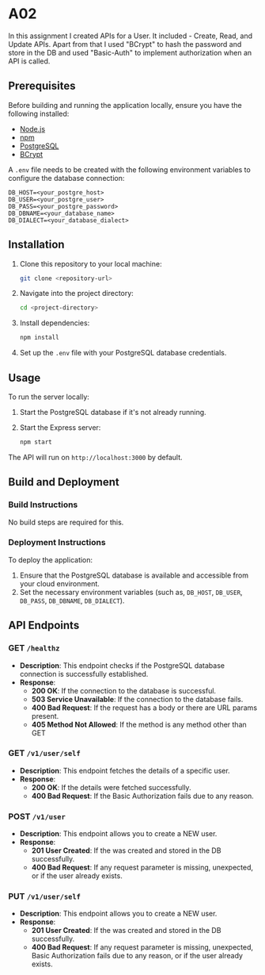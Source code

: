 # A02

In this assignment I created APIs for a User. It included - Create, Read, and Update APIs. Apart from that I used "BCrypt" to hash the password and store in the DB and used "Basic-Auth" to implement authorization when an API is called.

## Prerequisites

Before building and running the application locally, ensure you have the following installed:

- [Node.js](https://nodejs.org/en/download/)
- [npm](https://www.npmjs.com/get-npm)
- [PostgreSQL](https://www.postgresql.org/download/)
- [BCrypt](https://www.npmjs.com/package/bcrypt)

A `.env` file needs to be created with the following environment variables to configure the database connection:

```
DB_HOST=<your_postgre_host>
DB_USER=<your_postgre_user>
DB_PASS=<your_postgre_password>
DB_DBNAME=<your_database_name>
DB_DIALECT=<your_database_dialect>
```

## Installation

1. Clone this repository to your local machine:

    ```bash
    git clone <repository-url>
    ```

2. Navigate into the project directory:

    ```bash
    cd <project-directory>
    ```

3. Install dependencies:

    ```bash
    npm install
    ```

4. Set up the `.env` file with your PostgreSQL database credentials.

## Usage

To run the server locally:

1. Start the PostgreSQL database if it's not already running.

2. Start the Express server:

    ```bash
    npm start
    ```

The API will run on `http://localhost:3000` by default.

## Build and Deployment

### Build Instructions

No build steps are required for this.

### Deployment Instructions

To deploy the application:

1. Ensure that the PostgreSQL database is available and accessible from your cloud environment.
2. Set the necessary environment variables (such as, `DB_HOST`, `DB_USER`, `DB_PASS`, `DB_DBNAME`, `DB_DIALECT`).

## API Endpoints

### GET `/healthz`

- **Description**: This endpoint checks if the PostgreSQL database connection is successfully established.
- **Response**:
  - **200 OK**: If the connection to the database is successful.
  - **503 Service Unavailable**: If the connection to the database fails.
  - **400 Bad Request**: If the request has a body or there are URL params present.
  - **405 Method Not Allowed**: If the method is any method other than GET

### GET `/v1/user/self`

- **Description**: This endpoint fetches the details of a specific user.
- **Response**:
  - **200 OK**: If the details were fetched successfully.
  - **400 Bad Request**: If the Basic Authorization fails due to any reason.

### POST `/v1/user`

- **Description**: This endpoint allows you to create a NEW user.
- **Response**:
  - **201 User Created**: If the was created and stored in the DB successfully.
  - **400 Bad Request**: If any request parameter is missing, unexpected, or if the user already exists.

### PUT `/v1/user/self`

- **Description**: This endpoint allows you to create a NEW user.
- **Response**:
  - **201 User Created**: If the was created and stored in the DB successfully.
  - **400 Bad Request**: If any request parameter is missing, unexpected, Basic Authorization fails due to any reason, or if the user already exists.